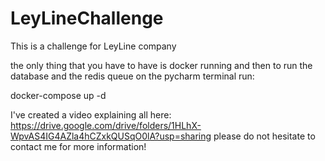 # LeyLineChallenge

This is a challenge for LeyLine company

the only thing that you have to have is docker running and then to run the database and the redis queue
on the pycharm terminal run:

docker-compose up -d

I've created a video explaining all here:
https://drive.google.com/drive/folders/1HLhX-WpvAS4IG4AZla4hCZxkQUSqO0lA?usp=sharing
please do not hesitate to contact me for more information!